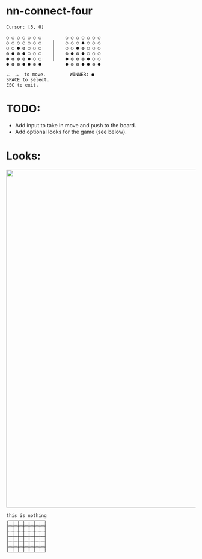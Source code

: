 # nn-connect-four

```
Cursor: [5, 0]

○ ○ ○ ○ ○ ○ ○         ○ ○ ○ ○ ○ ○ ○ 
○ ○ ○ ○ ○ ○ ○    │    ○ ○ ○ ● ○ ○ ○ 
○ ○ ● ◍ ○ ○ ○    │    ○ ○ ● ◍ ○ ○ ○ 
◍ ● ◍ ● ○ ○ ○    │    ◍ ● ◍ ● ○ ○ ○ 
● ◍ ◍ ◍ ● ○ ○    │    ● ◍ ◍ ◍ ● ○ ○ 
● ◍ ◍ ● ● ◍ ●         ● ◍ ◍ ● ● ◍ ● 

⭠  ⭢  to move.         WINNER: ●
SPACE to select.
ESC to exit.
```

# TODO:

* Add input to take in move and push to the board.
* Add optional looks for the game (see below).

# Looks:

<img width="900" src="https://github.com/Bloumbs/nn-connect-four/blob/master/screenshots/looks.png">

```
this is nothing
┌─┬─┬─┬─┬─┬─┬─┐
├─┼─┼─┼─┼─┼─┼─┤
├─┼─┼─┼─┼─┼─┼─┤
├─┼─┼─┼─┼─┼─┼─┤
├─┼─┼─┼─┼─┼─┼─┤
├─┼─┼─┼─┼─┼─┼─┤
└─┴─┴─┴─┴─┴─┴─┘
```
